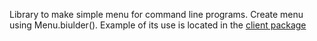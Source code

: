 Library to make simple menu for command line programs. Create menu using Menu.biulder(). Example of its use is located in the [client package](src/main/java/borakdmytro/client/Main.java)
